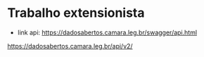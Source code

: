 # Trabalho extensionista

- link api: https://dadosabertos.camara.leg.br/swagger/api.html

https://dadosabertos.camara.leg.br/api/v2/